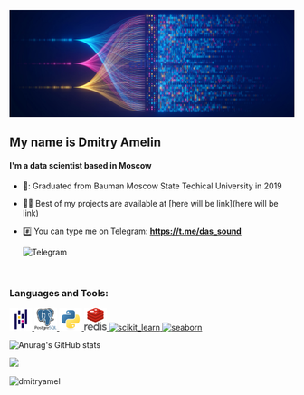 ![](banner.png)
<h2 align="left">My name is Dmitry Amelin</h2>
<h4 align="left">I'm a data scientist based in Moscow</h4>

- 🏫: Graduated from Bauman Moscow State Techical University in 2019

- 👨‍💻 Best of my projects are available at [here will be link](here will be link)

- #️⃣ You can type me on Telegram: **https://t.me/das_sound**

  ![Telegram](https://img.shields.io/badge/Telegram-2CA5E0?style=for-the-badge&logo=telegram&logoColor=white)
  
<br>

<h3 align="left">Languages and Tools:</h3>
<p align="left"> <a href="https://pandas.pydata.org/" target="_blank" rel="noreferrer"> <img src="https://raw.githubusercontent.com/devicons/devicon/2ae2a900d2f041da66e950e4d48052658d850630/icons/pandas/pandas-original.svg" alt="pandas" width="40" height="40"/> </a> <a href="https://www.postgresql.org" target="_blank" rel="noreferrer"> <img src="https://raw.githubusercontent.com/devicons/devicon/master/icons/postgresql/postgresql-original-wordmark.svg" alt="postgresql" width="40" height="40"/> </a> <a href="https://www.python.org" target="_blank" rel="noreferrer"> <img src="https://raw.githubusercontent.com/devicons/devicon/master/icons/python/python-original.svg" alt="python" width="40" height="40"/> </a> <a href="https://redis.io" target="_blank" rel="noreferrer"> <img src="https://raw.githubusercontent.com/devicons/devicon/master/icons/redis/redis-original-wordmark.svg" alt="redis" width="40" height="40"/> </a> <a href="https://scikit-learn.org/" target="_blank" rel="noreferrer"> <img src="https://upload.wikimedia.org/wikipedia/commons/0/05/Scikit_learn_logo_small.svg" alt="scikit_learn" width="40" height="40"/> </a> <a href="https://seaborn.pydata.org/" target="_blank" rel="noreferrer"> <img src="https://seaborn.pydata.org/_images/logo-mark-lightbg.svg" alt="seaborn" width="40" height="40"/> </a> </p>


![Anurag's GitHub stats](https://github-readme-stats.vercel.app/api?username=dmitryamel&show_icons=true&theme=radical)

![](https://komarev.com/ghpvc/?dmitryamel)
<p align="left"> <img src="https://komarev.com/ghpvc/?username=dmitryamel&label=Profile%20views&color=0eb429&style=flat" alt="dmitryamel" /> </p>
